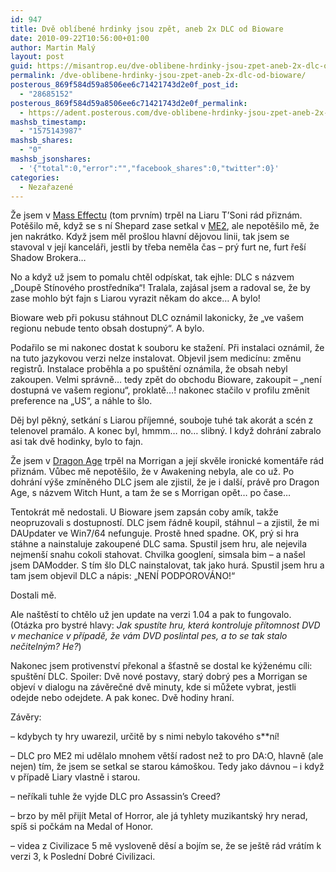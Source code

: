 ```yaml
---
id: 947
title: Dvě oblíbené hrdinky jsou zpět, aneb 2x DLC od Bioware
date: 2010-09-22T10:56:00+01:00
author: Martin Malý
layout: post
guid: https://misantrop.eu/dve-oblibene-hrdinky-jsou-zpet-aneb-2x-dlc-od-bioware/
permalink: /dve-oblibene-hrdinky-jsou-zpet-aneb-2x-dlc-od-bioware/
posterous_869f584d59a8506ee6c71421743d2e0f_post_id:
  - "28685152"
posterous_869f584d59a8506ee6c71421743d2e0f_permalink:
  - https://adent.posterous.com/dve-oblibene-hrdinky-jsou-zpet-aneb-2x-dlc-od
mashsb_timestamp:
  - "1575143987"
mashsb_shares:
  - "0"
mashsb_jsonshares:
  - '{"total":0,"error":"","facebook_shares":0,"twitter":0}'
categories:
  - Nezařazené
---
```

Že jsem v [Mass Effectu](https://misantrop.eu/mass-effect) (tom prvn&iacute;m) trpěl na Liaru T&#8217;Soni r&aacute;d přizn&aacute;m. Potě&scaron;ilo mě, když se s n&iacute; Shepard zase setkal v [ME2](https://misantrop.eu/mass-effect-2-prvni-dojmy), ale nepotě&scaron;ilo mě, že jen nakr&aacute;tko. Když jsem měl pro&scaron;lou hlavn&iacute; dějovou linii, tak jsem se stavoval v jej&iacute; kancel&aacute;ři, jestli by třeba neměla čas &#8211; pr&yacute; furt ne, furt ře&scaron;&iacute; Shadow Brokera&#8230;

No a když už jsem to pomalu chtěl odp&iacute;skat, tak ejhle: DLC s n&aacute;zvem &#8222;Doupě St&iacute;nov&eacute;ho prostředn&iacute;ka&#8220;! Tralala, zaj&aacute;sal jsem a radoval se, že by zase mohlo b&yacute;t fajn s Liarou vyrazit někam do akce&#8230; A bylo!

Bioware web při pokusu st&aacute;hnout DLC ozn&aacute;mil lakonicky, že &#8222;ve va&scaron;em regionu nebude tento obsah dostupn&yacute;&#8220;. A bylo.

Podařilo se mi nakonec dostat k souboru ke stažen&iacute;. Při instalaci ozn&aacute;mil, že na tuto jazykovou verzi nelze instalovat. Objevil jsem medic&iacute;nu: změnu registrů. Instalace proběhla a po spu&scaron;těn&iacute; ozn&aacute;mila, že obsah nebyl zakoupen. Velmi spr&aacute;vně&#8230; tedy zpět do obchodu Bioware, zakoupit &#8211; &#8222;nen&iacute; dostupn&aacute; ve va&scaron;em regionu&#8220;, proklatě&#8230;! nakonec stačilo v profilu změnit preference na &#8222;US&#8220;, a n&aacute;hle to &scaron;lo.

Děj byl pěkn&yacute;, setk&aacute;n&iacute; s Liarou př&iacute;jemn&eacute;, souboje tuh&eacute; tak akor&aacute;t a sc&eacute;n z telenovel pram&aacute;lo. A konec byl, hmmm&#8230; no&#8230; slibn&yacute;. I když dohr&aacute;n&iacute; zabralo asi tak dvě hodinky, bylo to fajn.

Že jsem v [Dragon Age](https://misantrop.eu/dragon-age-origins) trpěl na Morrigan a jej&iacute; skvěle ironick&eacute; koment&aacute;ře r&aacute;d přizn&aacute;m. Vůbec mě nepotě&scaron;ilo, že v Awakening nebyla, ale co už. Po dohr&aacute;n&iacute; v&yacute;&scaron;e zm&iacute;něn&eacute;ho DLC jsem ale zjistil, že je i dal&scaron;&iacute;, pr&aacute;vě pro Dragon Age, s n&aacute;zvem Witch Hunt, a tam že se s Morrigan opět&#8230; po čase&#8230;

Tentokr&aacute;t mě nedostali. U Bioware jsem zaps&aacute;n coby am&iacute;k, takže neopruzovali s dostupnost&iacute;. DLC jsem ř&aacute;dně koupil, st&aacute;hnul &#8211; a zjistil, že mi DAUpdater ve Win7/64 nefunguje. Prostě hned spadne. OK, pr&yacute; si hra st&aacute;hne a nainstaluje zakoupen&eacute; DLC sama. Spustil jsem hru, ale nejevila nejmen&scaron;&iacute; snahu cokoli stahovat. Chvilka googlen&iacute;, simsala bim &#8211; a na&scaron;el jsem DAModder. S t&iacute;m &scaron;lo DLC nainstalovat, tak jako hur&aacute;. Spustil jsem hru a tam jsem objevil DLC a n&aacute;pis: &#8222;NEN&Iacute; PODPOROV&Aacute;NO!&#8220;

Dostali mě.

Ale na&scaron;těst&iacute; to chtělo už jen update na verzi 1.04 a pak to fungovalo. (Ot&aacute;zka pro bystr&eacute; hlavy: _Jak spust&iacute;te hru, kter&aacute; kontroluje př&iacute;tomnost DVD v mechanice v př&iacute;padě, že v&aacute;m DVD poslintal pes, a to se tak stalo nečiteln&yacute;m? He?_)

Nakonec jsem protivenstv&iacute; překonal a &scaron;ťastně se dostal ke k&yacute;žen&eacute;mu c&iacute;li: spu&scaron;těn&iacute; DLC. Spoiler: Dvě nov&eacute; postavy, star&yacute; dobr&yacute; pes a Morrigan se objev&iacute; v dialogu na z&aacute;věrečn&eacute; dvě minuty, kde si můžete vybrat, jestli odejde nebo odejdete. A pak konec. Dvě hodiny hran&iacute;.

Z&aacute;věry:

&#8211; kdybych ty hry uwarezil, určitě by s nimi nebylo takov&eacute;ho s**n&iacute;!

&#8211; DLC pro ME2 mi udělalo mnohem vět&scaron;&iacute; radost než to pro DA:O, hlavně (ale nejen) t&iacute;m, že jsem se setkal se starou k&aacute;mo&scaron;kou. Tedy jako d&aacute;vnou &#8211; i když v př&iacute;padě Liary vlastně i starou.

&#8211; neř&iacute;kali tuhle že vyjde DLC pro Assassin&#8217;s Creed?

&#8211; brzo by měl přij&iacute;t Metal of Horror, ale j&aacute; tyhlety muzikantsk&yacute; hry nerad, sp&iacute;&scaron; si počk&aacute;m na Medal of Honor.

&#8211; videa z Civilizace 5 mě vysloveně děs&iacute; a boj&iacute;m se, že se je&scaron;tě r&aacute;d vr&aacute;t&iacute;m k verzi 3, k Posledn&iacute; Dobr&eacute; Civilizaci.